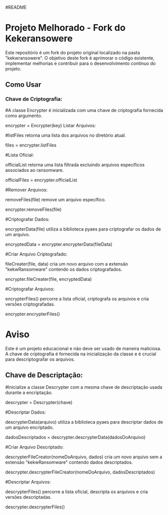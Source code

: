
#README

<h1>Projeto Melhorado - Fork do Kekeransowere</h1>
Este repositório é um fork do projeto original localizado na pasta "kekwransowere". O objetivo deste fork é aprimorar o código existente, implementar melhorias e contribuir para o desenvolvimento contínuo do projeto.

<h2> Como Usar </h2>

<h3>Chave de Criptografia:</h3>

#A classe Encrypter é inicializada com uma chave de criptografia fornecida como argumento.

encrypter = Encrypter(key)
Listar Arquivos:

#listFiles retorna uma lista dos arquivos no diretório atual.

files = encrypter.listFiles

#Lista Oficial:

officialList retorna uma lista filtrada excluindo arquivos específicos associados ao ransomware.

officialFiles = encrypter.officialList

#Remover Arquivos:

removeFiles(file) remove um arquivo específico.

encrypter.removeFiles(file)

#Criptografar Dados:

encrypterData(file) utiliza a biblioteca pyaes para criptografar os dados de um arquivo.

encryptedData = encrypter.encrypterData(fileData)

#Criar Arquivo Criptografado:

fileCreater(file, data) cria um novo arquivo com a extensão "kekwRansomware" contendo os dados criptografados.

encrypter.fileCreater(file, encryptedData)

#Criptografar Arquivos:

encrypterFiles() percorre a lista oficial, criptografa os arquivos e cria versões criptografadas.

encrypter.encrypterFiles()

<h1>Aviso</h1>

Este é um projeto educacional e não deve ser usado de maneira maliciosa.
A chave de criptografia é fornecida na inicialização da classe e é crucial para descriptografar os arquivos.

<h2>Chave de Descriptação:</h2>

#Inicialize a classe Descrypter com a mesma chave de descriptação usada durante a encriptação.

descrypter = Descrypter(chave)

#Descriptar Dados:

descrypterData(arquivo) utiliza a biblioteca pyaes para descriptar dados de um arquivo encriptado.

dadosDescriptados = descrypter.descrypterData(dadosDoArquivo)

#Criar Arquivo Descriptado:

descrypterFileCreator(nomeDoArquivo, dados) cria um novo arquivo sem a extensão "kekwRansomware" contendo dados descriptados.

descrypter.descrypterFileCreator(nomeDoArquivo, dadosDescriptados)

#Descriptar Arquivos:

descrypterFiles() percorre a lista oficial, descripta os arquivos e cria versões descriptadas.

descrypter.descrypterFiles()
